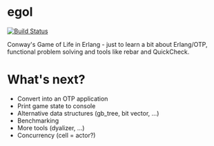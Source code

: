 egol
====

[![Build Status](https://travis-ci.org/mkrogemann/egol.png?branch=master)](https://travis-ci.org/mkrogemann/egol)

Conway's Game of Life in Erlang - just to learn a bit about Erlang/OTP, functional problem solving and tools like rebar and QuickCheck.


What's next?
============

* Convert into an OTP application
* Print game state to console
* Alternative data structures (gb_tree, bit vector, ...)
* Benchmarking
* More tools (dyalizer, ...)
* Concurrency (cell = actor?)
